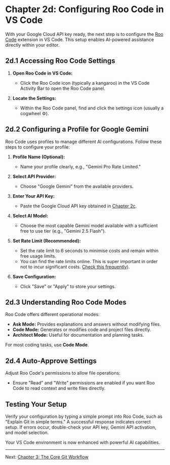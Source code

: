 # Chapter 2d: Configuring Roo Code in VS Code

With your Google Cloud API key ready, the next step is to configure the [Roo Code](https://marketplace.visualstudio.com/items?itemName=RooAI.roo-code) extension in VS Code. This setup enables AI-powered assistance directly within your editor.

## 2d.1 Accessing Roo Code Settings

1. **Open Roo Code in VS Code:**
   - Click the Roo Code icon (typically a kangaroo) in the VS Code Activity Bar to open the Roo Code panel.

2. **Locate the Settings:**
   - Within the Roo Code panel, find and click the settings icon (usually a cogwheel ⚙️).

## 2d.2 Configuring a Profile for Google Gemini

Roo Code uses profiles to manage different AI configurations. Follow these steps to configure your profile:

1. **Profile Name (Optional):**
   - Name your profile clearly, e.g., "Gemini Pro Rate Limited."

2. **Select API Provider:**
   - Choose "Google Gemini" from the available providers.

3. **Enter Your API Key:**
   - Paste the Google Cloud API key obtained in [Chapter 2c](./02_c_gcp_api_key.md).

4. **Select AI Model:**
   - Choose the most capable Gemini model available with a sufficient free to use tier (e.g., "Gemini 2.5 Flash").

5. **Set Rate Limit (Recommended):**
   - Set the rate limit to 6 seconds to minimise costs and remain within free usage limits.
   - You can find the rate limits online. This is super important in order not to incur significant costs. [Check this frequently](https://ai.google.dev/gemini-api/docs/rate-limits)).

6. **Save Configuration:**
   - Click "Save" or "Apply" to store your settings.

## 2d.3 Understanding Roo Code Modes

Roo Code offers different operational modes:

- **Ask Mode:** Provides explanations and answers without modifying files.
- **Code Mode:** Generates or modifies code and project files directly.
- **Architect Mode:** Useful for documentation and planning tasks.

For most coding tasks, use **Code Mode**.

## 2d.4 Auto-Approve Settings

Adjust Roo Code's permissions to allow file operations:

- Ensure "Read" and "Write" permissions are enabled if you want Roo Code to read context and write files directly.

## Testing Your Setup

Verify your configuration by typing a simple prompt into Roo Code, such as "Explain Git in simple terms." A successful response indicates correct setup. If errors occur, double-check your API key, Gemini API activation, and model selection.

Your VS Code environment is now enhanced with powerful AI capabilities.

---

Next: [Chapter 3: The Core Git Workflow](./03_core_workflow.md)
